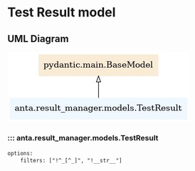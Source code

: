 <!--
  ~ Copyright (c) 2023-2024 Arista Networks, Inc.
  ~ Use of this source code is governed by the Apache License 2.0
  ~ that can be found in the LICENSE file.
  -->

# Test Result model

## UML Diagram

![](../imgs/uml/anta.result_manager.models.TestResult.jpeg)

### ::: anta.result_manager.models.TestResult
    options:
        filters: ["!^_[^_]", "!__str__"]
